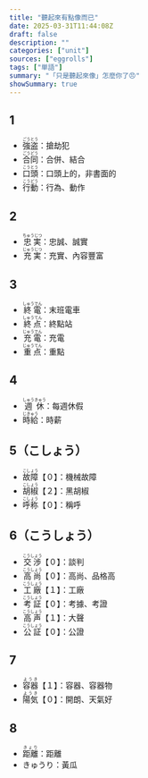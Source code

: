 ```yaml
---
title: "聽起來有點像而已"
date: 2025-03-31T11:44:08Z
draft: false
description: ""
categories: ["unit"]
sources: ["eggrolls"]
tags: ["単語"]
summary: "「只是聽起來像」怎麼你了😠"
showSummary: true
---
```


## 1

- <ruby>強盗<rt>ごうとう</rt></ruby>：搶劫犯
- <ruby>合同<rt>ごうどう</rt></ruby>：合併、結合
- <ruby>口頭<rt>こうとう</rt></ruby>：口頭上的，非書面的
- <ruby>行動<rt>こうどう</rt></ruby>：行為、動作

## 2

- <ruby>忠実<rt>ちゅうじつ</rt></ruby>：忠誠、誠實
- <ruby>充実<rt>じゅうじつ</rt></ruby>：充實、內容豐富

## 3

- <ruby>終電<rt>しゅうでん</rt></ruby>：末班電車
- <ruby>終点<rt>しゅうてん</rt></ruby>：終點站
- <ruby>充電<rt>じゅうでん</rt></ruby>：充電
- <ruby>重点<rt>じゅうてん</rt></ruby>：重點

## 4

- <ruby>週休<rt>しゅうきゅう</rt></ruby>：每週休假
- <ruby>時給<rt>じきゅう</rt></ruby>：時薪

## 5（こしょう）

- <ruby>故障<rt>こしょう</rt></ruby>【０】：機械故障
- <ruby>胡椒<rt>こしょう</rt></ruby>【２】：黑胡椒
- <ruby>呼称<rt>こしょう</rt></ruby>【０】：稱呼

## 6（こうしょう）

- <ruby>交渉<rt>こうしょう</rt></ruby>【０】：談判
- <ruby>高尚<rt>こうしょう</rt></ruby>【０】：高尚、品格高
- <ruby>工廠<rt>こうしょう</rt></ruby>【１】：工廠
- <ruby>考証<rt>こうしょう</rt></ruby>【０】：考據、考證
- <ruby>高声<rt>こうしょう</rt></ruby>【１】：大聲
- <ruby>公証<rt>こうしょう</rt></ruby>【０】：公證

## 7

- <ruby>容器<rt>ようき</rt></ruby>【１】：容器、容器物 
- <ruby>陽気<rt>ようき</rt></ruby>【０】：開朗、天氣好

## 8

- <ruby>距離<rt>きょり</rt></ruby>：距離
- <ruby>きゅうり</ruby>：黃瓜